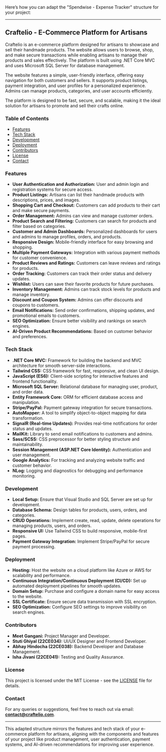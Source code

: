 Here’s how you can adapt the "Spendwise - Expense Tracker" structure for your project:

---

## Craftelio - E-Commerce Platform for Artisans

Craftelio is an e-commerce platform designed for artisans to showcase and sell their handmade products. The website allows users to browse, shop, and make secure transactions while enabling artisans to manage their products and sales effectively. The platform is built using .NET Core MVC and uses Microsoft SQL Server for database management.

The website features a simple, user-friendly interface, offering easy navigation for both customers and sellers. It supports product listings, payment integration, and user profiles for a personalized experience. Admins can manage products, categories, and user accounts efficiently.

The platform is designed to be fast, secure, and scalable, making it the ideal solution for artisans to promote and sell their crafts online.

### Table of Contents

- [Features](#features)
- [Tech Stack](#tech-stack)
- [Development](#development)
- [Deployment](#deployment)
- [Contributors](#contributors)
- [License](#license)
- [Contact](#contact)

### Features

- **User Authentication and Authorization:** User and admin login and registration systems for secure access.
- **Product Listings:** Artisans can list their handmade products with descriptions, prices, and images.
- **Shopping Cart and Checkout:** Customers can add products to their cart and make secure payments.
- **Order Management:** Admins can view and manage customer orders.
- **Product Search and Filtering:** Customers can search for products and filter based on categories.
- **Customer and Admin Dashboards:** Personalized dashboards for users and admins to manage profiles, orders, and products.
- **Responsive Design:** Mobile-friendly interface for easy browsing and shopping.
- **Multiple Payment Gateways:** Integration with various payment methods for customer convenience.
- **Product Reviews and Ratings:** Customers can leave reviews and ratings for products.
- **Order Tracking:** Customers can track their order status and delivery updates.
- **Wishlist:** Users can save their favorite products for future purchases.
- **Inventory Management:** Admins can track stock levels for products and manage inventory.
- **Discount and Coupon System:** Admins can offer discounts and coupons to customers.
- **Email Notifications:** Send order confirmations, shipping updates, and promotional emails to customers.
- **SEO Optimization:** Ensure better visibility and rankings on search engines.
- **AI-Driven Product Recommendations:** Based on customer behavior and preferences.

### Tech Stack

- **.NET Core MVC:** Framework for building the backend and MVC architecture for smooth server-side interactions.
- **Tailwind CSS:** CSS framework for fast, responsive, and clean UI design.
- **JavaScript (ES6):** Client-side scripting for interactive features and frontend functionality.
- **Microsoft SQL Server:** Relational database for managing user, product, and order data.
- **Entity Framework Core:** ORM for efficient database access and manipulation.
- **Stripe/PayPal:** Payment gateway integration for secure transactions.
- **AutoMapper:** A tool to simplify object-to-object mapping for data transformation.
- **SignalR (Real-time Updates):** Provides real-time notifications for order status and updates.
- **MailKit:** Library to send email notifications to customers and admins.
- **Sass/SCSS:** CSS preprocessor for better styling structure and maintainability.
- **Session Management (ASP.NET Core Identity):** Authentication and user management.
- **Google Analytics:** For tracking and analyzing website traffic and customer behavior.
- **NLog:** Logging and diagnostics for debugging and performance monitoring.

### Development

- **Local Setup:** Ensure that Visual Studio and SQL Server are set up for development.
- **Database Schema:** Design tables for products, users, orders, and categories.
- **CRUD Operations:** Implement create, read, update, delete operations for managing products, users, and orders.
- **Responsive UI:** Use Tailwind CSS to build responsive, mobile-first pages.
- **Payment Gateway Integration:** Implement Stripe/PayPal for secure payment processing.

### Deployment

- **Hosting:** Host the website on a cloud platform like Azure or AWS for scalability and performance.
- **Continuous Integration/Continuous Deployment (CI/CD):** Set up automated deployment pipelines for smooth updates.
- **Domain Setup:** Purchase and configure a domain name for easy access to the website.
- **SSL Certificate:** Ensure secure data transmission with SSL encryption.
- **SEO Optimization:** Configure SEO settings to improve visibility on search engines.

### Contributors

- **Meet Gangani:** Project Manager and Developer.
- **Stuti Ghiyal (22CE034):** UI/UX Designer and Frontend Developer.
- **Abhay Hindocha (22CE038):** Backend Developer and Database Management.
- **Isha Jivani (22CE041):** Testing and Quality Assurance.

### License

This project is licensed under the MIT License - see the [LICENSE](LICENSE) file for details.

### Contact

For any queries or suggestions, feel free to reach out via email: **contact@craftelio.com**.

---

This adapted structure mirrors the features and tech stack of your e-commerce platform for artisans, aligning with the components and features of your project like product management, user authentication, payment systems, and AI-driven recommendations for improving user experience.
